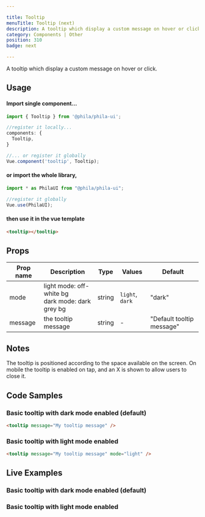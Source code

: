```yaml
---

title: Tooltip
menuTitle: Tooltip (next)
description: A tooltip which display a custom message on hover or click.
category: Components | Other
position: 310
badge: next

---
```


A tooltip which display a custom message on hover or click.

## Usage

#### Import single component...

```js
import { Tooltip } from '@phila/phila-ui';

//register it locally...
components: {
  Tooltip,
}

//... or register it globally
Vue.component('tooltip', Tooltip);
```

#### or import the whole library,

```js
import * as PhilaUI from "@phila/phila-ui";

//register it globally
Vue.use(PhilaUI);
```

#### then use it in the vue template

```html
<tooltip></tooltip>
```

## Props

| Prop name | Description                                         | Type   | Values          | Default                   |
| --------- | --------------------------------------------------- | ------ | --------------- | ------------------------- |
| mode      | light mode: off-white bg<br>dark mode: dark grey bg | string | `light`, `dark` | "dark"                    |
| message   | the tooltip message                                 | string | -               | "Default tooltip message" |

## Notes

The tooltip is positioned according to the space available on the screen. On mobile the tooltip is enabled on tap, and an X is shown to allow users to close it.

## Code Samples

### Basic tooltip with dark mode enabled (default)

```html
<tooltip message="My tooltip message" />
```

### Basic tooltip with light mode enabled

```html
<tooltip message="My tooltip message" mode="light" />
```

## Live Examples

### Basic tooltip with dark mode enabled (default)

<example name="Tooltip1" height="300"></example>

### Basic tooltip with light mode enabled

<example name="Tooltip2" height="300"></example>
